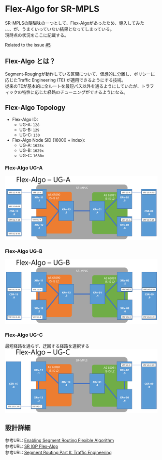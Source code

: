 # Flex-Algo for SR-MPLS

SR-MPLSの醍醐味の一つとして、Flex-Algoがあったため、導入してみた \
、、、が、うまくいっていない結果となってしまっている。\
現時点の状況をここに記載する。

Related to the issue [#5](../../../issues/5)

## Flex-Algo とは？
Segment-Rougingが動作している区間について、仮想的に分離し、ポリシーに応じたTraffic Engineering (TE) が適用できるようにする技術。\
従来のTEが基本的に全ルートを最短パス以外を通るようにしていたが、トラフィックの特性に応じた経路のチューニングができるようになる。

## Flex-Algo Topology
- Flex-Algo ID: 
  - UG-A: `128`
  - UG-B: `129`
  - UG-C: `130`
- Flex-Algo Node SID (16000 + index):
  - UG-A: `1628x`
  - UG-B: `1629x`
  - UG-C: `1630x`

### Flex-Algo UG-A
![Flex-ALgo-UG-A](SR-MPLS_FA_UGA.PNG)

### Flex-Algo UG-B
![Flex-ALgo-UG-B](SR-MPLS_FA_UGB.PNG)

### Flex-Algo UG-C
最短経路を通らず、迂回する経路を選択する
![Flex-ALgo-UG-C](SR-MPLS_FA_UGC.PNG)

## 設計詳細
参考URL: [Enabling Segment Routing Flexible Algorithm](https://www.cisco.com/c/en/us/td/docs/routers/asr9000/software/asr9k-r6-6/segment-routing/configuration/guide/b-segment-routing-cg-asr9000-66x/b-segment-routing-cg-asr9000-66x_chapter_01111.html)\
参考URL: [SR IGP Flex-Algo](https://www.segment-routing.net/images/sr-igp-flex-algo-rev4b-km1.pdf)\
参考URL: [Segment Routing Part II: Traffic Engineering](http://reader.epubee.com/books/mobile/ca/cacd5c24169cf915c7991980790aab66/text00010.html)


